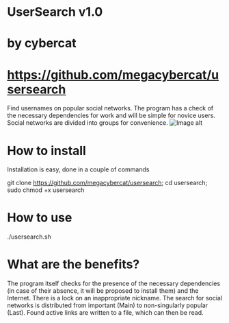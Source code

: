# UserSearch v1.0
# by cybercat
# https://github.com/megacybercat/usersearch

Find usernames on popular social networks. The program has a check of the necessary dependencies for work and will be simple for novice users. Social networks are divided into groups for convenience.
![Image alt](https://sun9-5.userapi.com/c858324/v858324585/205f09/VgsRm4XYEZI.jpg)

# How to install
Installation is easy, done in a couple of commands


git clone https://github.com/megacybercat/usersearch;
cd usersearch;
sudo chmod +x usersearch

# How to use
./usersearch.sh

# What are the benefits?

The program itself checks for the presence of the necessary dependencies (in case of their absence, it will be proposed to install them) and the Internet. There is a lock on an inappropriate nickname. The search for social networks is distributed from important (Main) to non-singularly popular (Last). Found active links are written to a file, which can then be read.

